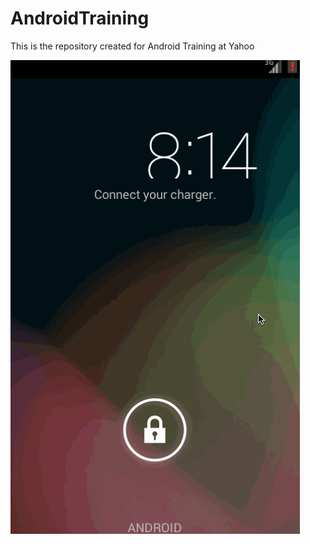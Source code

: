 AndroidTraining
===============

This is the repository created for Android Training at Yahoo

![Video Walkthrough](FirstAndroidAppDemo.gif)
